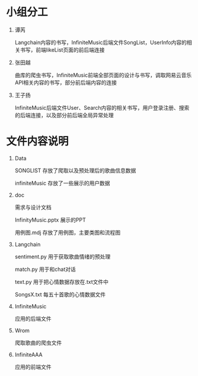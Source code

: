 # 小组分工
1. 谭芮

   Langchain内容的书写，InfiniteMusic后端文件SongList，UserInfo内容的相关书写，前端likeList页面的前后端连接
   
2. 张田越

   曲库的爬虫书写，InfiniteMusic前端全部页面的设计与书写，调取网易云音乐API相关内容的书写，部分前后端内容的连接
  
3. 王子扬

   InfiniteMusic后端文件User、Search内容的相关书写，用户登录注册、搜索的后端连接，以及部分前后端全局异常处理


# 文件内容说明
1. Data
   
   SONGLIST 存放了爬取以及预处理后的歌曲信息数据
   
   infiniteMusic 存放了一些展示的用户数据
   
2. doc

   需求与设计文档

   InfinityMusic.pptx 展示的PPT

   用例图.mdj 存放了用例图，主要类图和流程图
   
3. Langchain

   sentiment.py 用于获取歌曲情绪的预处理

   match.py 用于和chat对话

   text.py 用于把心情数据存放在.txt文件中

   SongsX.txt 每五十首歌的心情数据文件

4. InfiniteMusic

   应用的后端文件

6. Wrom

   爬取歌曲的爬虫文件

7. InfiniteAAA

   应用的前端文件
    
